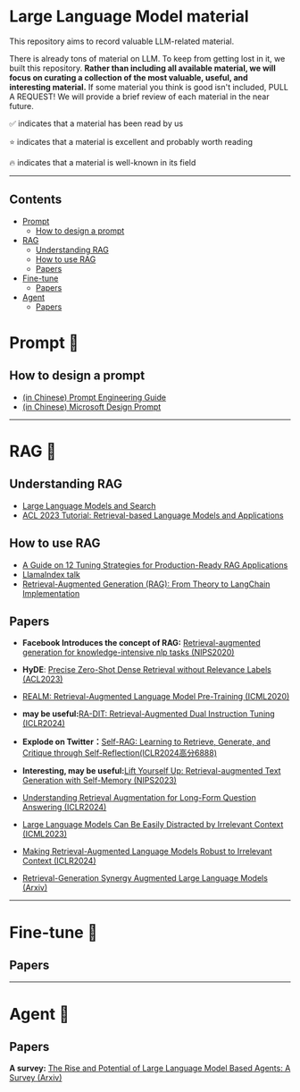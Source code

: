 # Large Language Model material

This repository aims to record valuable LLM-related material. 

There is already tons of material on LLM. To keep from getting lost in it, we built this repository. **Rather than including all available material, we will focus on curating a collection of the most valuable, useful, and interesting material.** If some material you think is good isn't included, PULL A REQUEST! We will provide a brief review of each material in the near future. 

✅ indicates that a material has been read by us 

⭐ indicates that a material is excellent and probably worth reading

🔥 indicates that a material is well-known in its field



---

## Contents

- [Prompt](#Prompt)
  - [How to design a prompt](#How-to-design-a-prompt)
- [RAG](#RAG)
  - [Understanding RAG](#Understanding-RAG)
  - [How to use RAG](#How-to-use-RAG)
  - [Papers](#Papers)
- [Fine-tune](Fine-tune)
  - [Papers](#Papers)
- [Agent](Agent)
  - [Papers](#Papers)


# Prompt 🚀
## How to design a prompt
- [(in Chinese) Prompt Engineering Guide](https://www.promptingguide.ai/zh/introduction/tips)
- [(in Chinese) Microsoft Design Prompt](https://blog.aixcopilot.com/microsoft-official-prompt-tutorial-advanced-prompt-design-and-engineering)


---
# RAG 🚀

## Understanding RAG
-  [Large Language Models and Search](https://weaviate.io/blog/llms-and-search)
-  [ACL 2023 Tutorial: Retrieval-based Language Models and Applications](https://acl2023-retrieval-lm.github.io/)

## How to use RAG
-  [A Guide on 12 Tuning Strategies for Production-Ready RAG Applications](https://towardsdatascience.com/a-guide-on-12-tuning-strategies-for-production-ready-rag-applications-7ca646833439#a5e2)
-  [LlamaIndex talk](RAG/LlamaIndex_Talk.pdf)
-  [Retrieval-Augmented Generation (RAG): From Theory to LangChain Implementation](https://towardsdatascience.com/retrieval-augmented-generation-rag-from-theory-to-langchain-implementation-4e9bd5f6a4f2)

## Papers
- **Facebook Introduces the concept of RAG:** [Retrieval-augmented generation for knowledge-intensive nlp tasks (NIPS2020)](https://proceedings.neurips.cc/paper_files/paper/2020/file/6b493230205f780e1bc26945df7481e5-Paper.pdf)
- **HyDE**: [Precise Zero-Shot Dense Retrieval without Relevance Labels (ACL2023)](https://arxiv.org/pdf/2212.10496.pdf)
- [REALM: Retrieval-Augmented Language Model Pre-Training (ICML2020)]()

- **may be useful:**[RA-DIT: Retrieval-Augmented Dual Instruction Tuning (ICLR2024)](https://arxiv.org/pdf/2310.01352.pdf)
- **Explode on Twitter：**[Self-RAG: Learning to Retrieve, Generate, and Critique through Self-Reflection(ICLR2024高分6888)](https://arxiv.org/pdf/2310.11511.pdf)
- **Interesting, may be useful:**[Lift Yourself Up: Retrieval-augmented Text Generation with Self-Memory (NIPS2023)](https://arxiv.org/pdf/2305.02437.pdf)
- [Understanding Retrieval Augmentation for Long-Form Question Answering (ICLR2024)](https://arxiv.org/pdf/2310.12150.pdf)
- [Large Language Models Can Be Easily Distracted by Irrelevant Context (ICML2023)](https://arxiv.org/pdf/2302.00093.pdf)
- [Making Retrieval-Augmented Language Models Robust to Irrelevant Context (ICLR2024)](https://arxiv.org/pdf/2310.01558.pdf)
- [Retrieval-Generation Synergy Augmented Large Language Models (Arxiv)](https://arxiv.org/pdf/2310.05149.pdf)

---
# Fine-tune 🚀
  
## Papers


---
# Agent 🚀
  
## Papers

**A survey:** [The Rise and Potential of Large Language Model Based Agents: A Survey (Arxiv)](https://arxiv.org/pdf/2309.07864.pdf)


